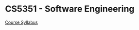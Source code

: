 # CS5351 - Software Engineering

[Course Syllabus](https://www.cityu.edu.hk/catalogue/pg/202324/course/CS5351.pdf)
